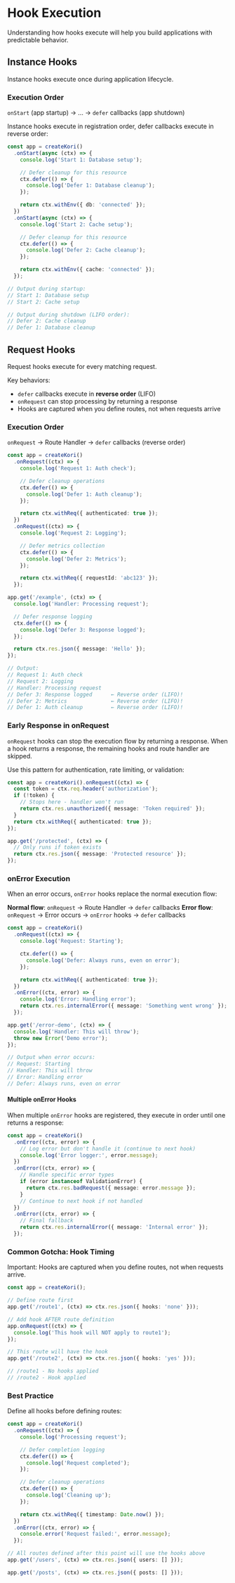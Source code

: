 # Hook Execution

Understanding how hooks execute will help you build applications with predictable behavior.

## Instance Hooks

Instance hooks execute once during application lifecycle.

### Execution Order

`onStart` (app startup) → ... → `defer` callbacks (app shutdown)

Instance hooks execute in registration order, defer callbacks execute in reverse order:

```typescript
const app = createKori()
  .onStart(async (ctx) => {
    console.log('Start 1: Database setup');

    // Defer cleanup for this resource
    ctx.defer(() => {
      console.log('Defer 1: Database cleanup');
    });

    return ctx.withEnv({ db: 'connected' });
  })
  .onStart(async (ctx) => {
    console.log('Start 2: Cache setup');

    // Defer cleanup for this resource
    ctx.defer(() => {
      console.log('Defer 2: Cache cleanup');
    });

    return ctx.withEnv({ cache: 'connected' });
  });

// Output during startup:
// Start 1: Database setup
// Start 2: Cache setup

// Output during shutdown (LIFO order):
// Defer 2: Cache cleanup
// Defer 1: Database cleanup
```

## Request Hooks

Request hooks execute for every matching request.

Key behaviors:

- `defer` callbacks execute in **reverse order** (LIFO)
- `onRequest` can stop processing by returning a response
- Hooks are captured when you define routes, not when requests arrive

### Execution Order

`onRequest` → Route Handler → `defer` callbacks (reverse order)

```typescript
const app = createKori()
  .onRequest((ctx) => {
    console.log('Request 1: Auth check');

    // Defer cleanup operations
    ctx.defer(() => {
      console.log('Defer 1: Auth cleanup');
    });

    return ctx.withReq({ authenticated: true });
  })
  .onRequest((ctx) => {
    console.log('Request 2: Logging');

    // Defer metrics collection
    ctx.defer(() => {
      console.log('Defer 2: Metrics');
    });

    return ctx.withReq({ requestId: 'abc123' });
  });

app.get('/example', (ctx) => {
  console.log('Handler: Processing request');

  // Defer response logging
  ctx.defer(() => {
    console.log('Defer 3: Response logged');
  });

  return ctx.res.json({ message: 'Hello' });
});

// Output:
// Request 1: Auth check
// Request 2: Logging
// Handler: Processing request
// Defer 3: Response logged      ← Reverse order (LIFO)!
// Defer 2: Metrics              ← Reverse order (LIFO)!
// Defer 1: Auth cleanup         ← Reverse order (LIFO)!
```

### Early Response in onRequest

`onRequest` hooks can stop the execution flow by returning a response. When a hook returns a response, the remaining hooks and route handler are skipped.

Use this pattern for authentication, rate limiting, or validation:

```typescript
const app = createKori().onRequest((ctx) => {
  const token = ctx.req.header('authorization');
  if (!token) {
    // Stops here - handler won't run
    return ctx.res.unauthorized({ message: 'Token required' });
  }
  return ctx.withReq({ authenticated: true });
});

app.get('/protected', (ctx) => {
  // Only runs if token exists
  return ctx.res.json({ message: 'Protected resource' });
});
```

### onError Execution

When an error occurs, `onError` hooks replace the normal execution flow:

**Normal flow**: `onRequest` → Route Handler → `defer` callbacks
**Error flow**: `onRequest` → Error occurs → `onError` hooks → `defer` callbacks

```typescript
const app = createKori()
  .onRequest((ctx) => {
    console.log('Request: Starting');

    ctx.defer(() => {
      console.log('Defer: Always runs, even on error');
    });

    return ctx.withReq({ authenticated: true });
  })
  .onError((ctx, error) => {
    console.log('Error: Handling error');
    return ctx.res.internalError({ message: 'Something went wrong' });
  });

app.get('/error-demo', (ctx) => {
  console.log('Handler: This will throw');
  throw new Error('Demo error');
});

// Output when error occurs:
// Request: Starting
// Handler: This will throw
// Error: Handling error
// Defer: Always runs, even on error
```

#### Multiple onError Hooks

When multiple `onError` hooks are registered, they execute in order until one returns a response:

```typescript
const app = createKori()
  .onError((ctx, error) => {
    // Log error but don't handle it (continue to next hook)
    console.log('Error logger:', error.message);
  })
  .onError((ctx, error) => {
    // Handle specific error types
    if (error instanceof ValidationError) {
      return ctx.res.badRequest({ message: error.message });
    }
    // Continue to next hook if not handled
  })
  .onError((ctx, error) => {
    // Final fallback
    return ctx.res.internalError({ message: 'Internal error' });
  });
```

### Common Gotcha: Hook Timing

Important: Hooks are captured when you define routes, not when requests arrive.

```typescript
const app = createKori();

// Define route first
app.get('/route1', (ctx) => ctx.res.json({ hooks: 'none' }));

// Add hook AFTER route definition
app.onRequest((ctx) => {
  console.log('This hook will NOT apply to route1');
});

// This route will have the hook
app.get('/route2', (ctx) => ctx.res.json({ hooks: 'yes' }));

// /route1 - No hooks applied
// /route2 - Hook applied
```

### Best Practice

Define all hooks before defining routes:

```typescript
const app = createKori()
  .onRequest((ctx) => {
    console.log('Processing request');

    // Defer completion logging
    ctx.defer(() => {
      console.log('Request completed');
    });

    // Defer cleanup operations
    ctx.defer(() => {
      console.log('Cleaning up');
    });

    return ctx.withReq({ timestamp: Date.now() });
  })
  .onError((ctx, error) => {
    console.error('Request failed:', error.message);
  });

// All routes defined after this point will use the hooks above
app.get('/users', (ctx) => ctx.res.json({ users: [] }));

app.get('/posts', (ctx) => ctx.res.json({ posts: [] }));
```
